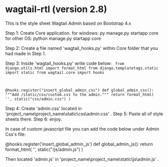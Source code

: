 # wagtail-rtl (version 2.8)
This is the style sheet Wagtail Admin based on Bootstrap 4.x

Step 1: Create Core application.
  for windows:
    py manage.py startapp core
  for other OS:
    python manage.py startapp core

Step 2: Create a file named 'wagtail_hooks.py' within Core folder that you had made in Step 1.

Step 3: Inside 'wagtail_hooks.py' write code below:
<code>
  from django.utils.html import format_html
  from django.templatetags.static import static
  from wagtail.core import hooks

  @hooks.register("insert_global_admin_css")
  def global_admin_css():
      """Add /static/css/custom.css to the admin."""
      return format_html(
          '<link rel="stylesheet" href="{}">',
          static("css/admin.css")
      )
</code>

Step 4: Create 'admin.css' located in 'project_name\project_name\static\css\admin.css' .
Step 5: Paste all of style sheets there.
Step 6: enjoy.

In case of custom javascript file you can add the code below under Admin Css's file:

  @hooks.register('insert_global_admin_js')
  def global_admin_js():
    return format_html(
        '<script src="{}"></script>',
        static("/js/admin.js")
    )

Then located 'admin.js' in 'project_name\project_name\static\js\admin.js' . 
